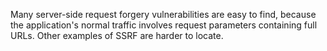 
Many server-side request forgery vulnerabilities are easy to find, because the application's normal traffic involves request parameters containing full URLs. Other examples of SSRF are harder to locate.